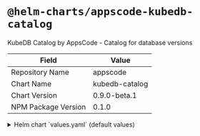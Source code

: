 # `@helm-charts/appscode-kubedb-catalog`

KubeDB Catalog by AppsCode - Catalog for database versions

| Field               | Value          |
| ------------------- | -------------- |
| Repository Name     | appscode       |
| Chart Name          | kubedb-catalog |
| Chart Version       | 0.9.0-beta.1   |
| NPM Package Version | 0.1.0          |

<details>

<summary>Helm chart `values.yaml` (default values)</summary>

```yaml
dockerRegistry: 'kubedb'
catalog:
  elasticsearch: true
  etcd: true
  memcached: true
  mongo: true
  mysql: true
  postgres: true
  redis: true
```

</details>
